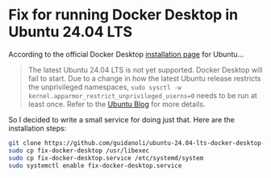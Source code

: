 # Fix for running Docker Desktop in Ubuntu 24.04 LTS

According to the official Docker Desktop [installation page](https://docs.docker.com/desktop/install/ubuntu/) for Ubuntu...

> The latest Ubuntu 24.04 LTS is not yet supported. Docker Desktop will fail to start. Due to a change in how the latest Ubuntu release restricts the unprivileged namespaces, `sudo sysctl -w kernel.apparmor_restrict_unprivileged_userns=0` needs to be run at least once. Refer to the [Ubuntu Blog](https://ubuntu.com/blog/ubuntu-23-10-restricted-unprivileged-user-namespaces) for more details.

So I decided to write a small service for doing just that. Here are the installation steps:

```sh
git clone https://github.com/guidanoli/ubuntu-24.04-lts-docker-desktop-fix
sudo cp fix-docker-desktop /usr/libexec
sudo cp fix-docker-desktop.service /etc/systemd/system
sudo systemctl enable fix-docker-desktop.service
```
